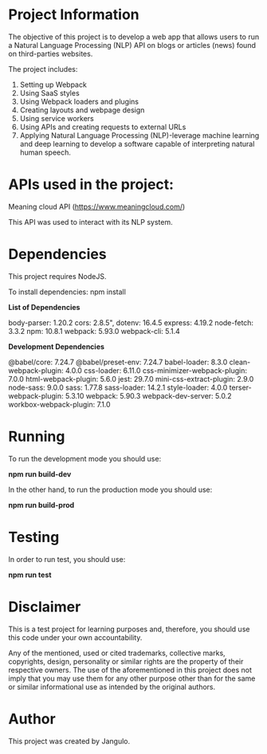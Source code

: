 # Project Information

The objective of this project is to develop a web app that allows users to run a Natural Language Processing (NLP) API on blogs or articles (news) found on third-parties websites.

The project includes:

1. Setting up Webpack
2. Using SaaS styles
3. Using Webpack loaders and plugins
4. Creating layouts and webpage design
5. Using service workers
6. Using APIs and creating requests to external URLs
7. Applying Natural Language Processing (NLP)-leverage machine learning and deep learning to develop a software capable of interpreting natural human speech.


# APIs used in the project:

Meaning cloud API (https://www.meaningcloud.com/)

This API was used to interact with its NLP system.

# Dependencies

This project requires NodeJS.

To install dependencies: npm install

**List of Dependencies**

 body-parser: 1.20.2
 cors: 2.8.5",
 dotenv: 16.4.5
 express: 4.19.2
 node-fetch: 3.3.2
 npm: 10.8.1
 webpack: 5.93.0
 webpack-cli: 5.1.4

  **Development Dependencies**

  @babel/core: 7.24.7
  @babel/preset-env: 7.24.7
  babel-loader: 8.3.0
  clean-webpack-plugin: 4.0.0
  css-loader: 6.11.0
  css-minimizer-webpack-plugin: 7.0.0
  html-webpack-plugin: 5.6.0
  jest: 29.7.0
  mini-css-extract-plugin: 2.9.0
  node-sass: 9.0.0
  sass: 1.77.8
  sass-loader: 14.2.1
  style-loader: 4.0.0
  terser-webpack-plugin: 5.3.10
  webpack: 5.90.3
  webpack-dev-server: 5.0.2
  workbox-webpack-plugin: 7.1.0

# Running

To run the development mode you should use:

**npm run build-dev**

In the other hand, to run the production mode you should use:

**npm run build-prod**

# Testing

In order to run test, you should use:

**npm run test**

# Disclaimer

This is a test project for learning purposes and, therefore, you should use this code under your own accountability.

Any of the mentioned, used or cited trademarks, collective marks, copyrights, design, personality or similar rights are the property of their respective owners. The use of the aforementioned in this project does not imply that you may use them for any other purpose other than for the same or similar informational use as intended by the original authors.

# Author

This project was created by Jangulo.

